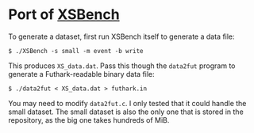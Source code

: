 # Port of [XSBench](https://github.com/ANL-CESAR/XSBench)

To generate a dataset, first run XSBench itself to generate a data file:

```
$ ./XSBench -s small -m event -b write
```

This produces `XS_data.dat`.  Pass this though the `data2fut` program
to generate a Futhark-readable binary data file:

```
$ ./data2fut < XS_data.dat > futhark.in
```

You may need to modify `data2fut.c`.  I only tested that it could
handle the small dataset.  The small dataset is also the only one that
is stored in the repository, as the big one takes hundreds of MiB.
